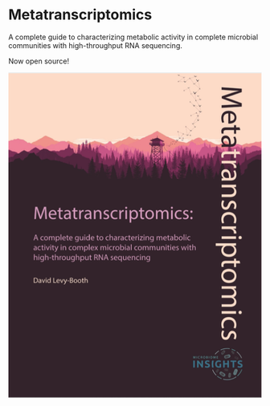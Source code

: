 # Metatranscriptomics
A complete guide to characterizing metabolic activity in complete microbial communities with high-throughput RNA sequencing. 

Now open source!

![Metatranscriptomics Cover](/cover_img.png)
